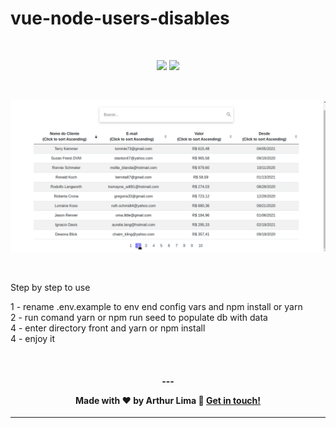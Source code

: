 # vue-node-users-disables

<br/>

<p align="center">

  <a alt="Arthur Lima Linkedin" href="https://www.linkedin.com/in/arthur-lima-294ab0103/">
    <img src="https://img.shields.io/badge/LinkedIn-Arthur-blue?logo=linkedin"/></a>

  <a alt="Arthur Lima GitHub" href="https://github.com/thurdelima">
  <img src="https://img.shields.io/badge/GitHub-thurdelima-lightgrey?logo=github"/></a>


</p>


<br/>



![alt text](https://raw.githubusercontent.com/thurdelima/vue-node-users-disables/master/mazza_quest.gif)

<br/>

Step by step to use

1 - rename .env.example to env end config vars and npm install or yarn <br/>
2 - run comand yarn or npm run seed to populate db with data <br/>
4 - enter directory front and yarn or npm install <br/>
4 - enjoy it

<br/>

<h4 align="center">
  ---

Made with ♥   by Arthur Lima :wave: [Get in touch!](https://www.linkedin.com/in/arthur-lima-294ab0103/)
</h4>

---
